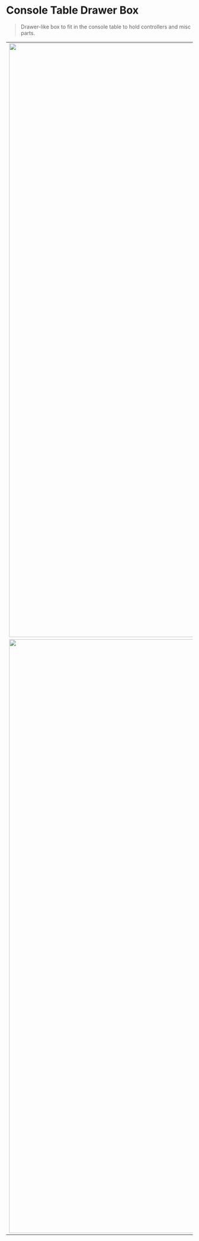 # Console Table Drawer Box

> Drawer-like box to fit in the console table to hold controllers and misc
> parts.

|                                               |                                               |                                               |
| :-------------------------------------------: | :-------------------------------------------: | :-------------------------------------------: |
| <img width="1604" src="./images/drawer1.png"> | <img width="1604" src="./images/drawer2.png"> | <img width="1604" src="./images/drawer3.png"> |
| <img width="1604" src="./images/drawer4.png"> | <img width="1604" src="./images/drawer5.png"> |                                               |
